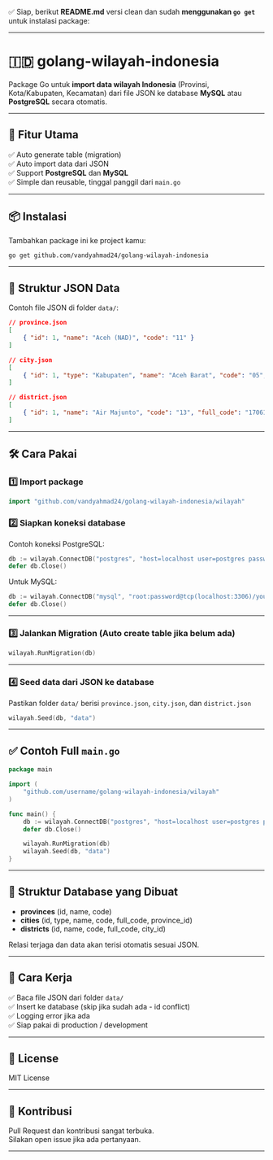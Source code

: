 ✅ Siap, berikut **README.md** versi clean dan sudah **menggunakan `go get`** untuk instalasi package:

---

# 🇮🇩 golang-wilayah-indonesia

Package Go untuk **import data wilayah Indonesia** (Provinsi, Kota/Kabupaten, Kecamatan) dari file JSON ke database **MySQL** atau **PostgreSQL** secara otomatis.

---

## 🚀 Fitur Utama
✅ Auto generate table (migration)  
✅ Auto import data dari JSON  
✅ Support **PostgreSQL** dan **MySQL**  
✅ Simple dan reusable, tinggal panggil dari `main.go`

---

## 📦 Instalasi
Tambahkan package ini ke project kamu:
```bash
go get github.com/vandyahmad24/golang-wilayah-indonesia
```

---

## 📂 Struktur JSON Data
Contoh file JSON di folder `data/`:
```json
// province.json
[
    { "id": 1, "name": "Aceh (NAD)", "code": "11" }
]
```
```json
// city.json
[
    { "id": 1, "type": "Kabupaten", "name": "Aceh Barat", "code": "05", "full_code": "1105", "provinsi_id": 1 }
]
```
```json
// district.json
[
    { "id": 1, "name": "Air Majunto", "code": "13", "full_code": "170613", "kabupaten_id": 1 }
]
```

---

## 🛠 Cara Pakai

### 1️⃣ Import package
```go
import "github.com/vandyahmad24/golang-wilayah-indonesia/wilayah"
```

### 2️⃣ Siapkan koneksi database
Contoh koneksi PostgreSQL:
```go
db := wilayah.ConnectDB("postgres", "host=localhost user=postgres password=secret dbname=your_db port=5432 sslmode=disable")
defer db.Close()
```

Untuk MySQL:
```go
db := wilayah.ConnectDB("mysql", "root:password@tcp(localhost:3306)/your_db")
defer db.Close()
```

---

### 3️⃣ Jalankan Migration (Auto create table jika belum ada)
```go
wilayah.RunMigration(db)
```

---

### 4️⃣ Seed data dari JSON ke database
Pastikan folder `data/` berisi `province.json`, `city.json`, dan `district.json`
```go
wilayah.Seed(db, "data")
```

---

## ✅ Contoh Full `main.go`
```go
package main

import (
	"github.com/username/golang-wilayah-indonesia/wilayah"
)

func main() {
	db := wilayah.ConnectDB("postgres", "host=localhost user=postgres password=secret dbname=your_db port=5432 sslmode=disable")
	defer db.Close()

	wilayah.RunMigration(db)
	wilayah.Seed(db, "data")
}
```

---

## 💾 Struktur Database yang Dibuat
- **provinces** (id, name, code)
- **cities** (id, type, name, code, full_code, province_id)
- **districts** (id, name, code, full_code, city_id)

Relasi terjaga dan data akan terisi otomatis sesuai JSON.

---

## 📖 Cara Kerja
✅ Baca file JSON dari folder `data/`  
✅ Insert ke database (skip jika sudah ada - id conflict)  
✅ Logging error jika ada  
✅ Siap pakai di production / development

---

## 📄 License
MIT License

---

## 🤝 Kontribusi
Pull Request dan kontribusi sangat terbuka.  
Silakan open issue jika ada pertanyaan.

---

